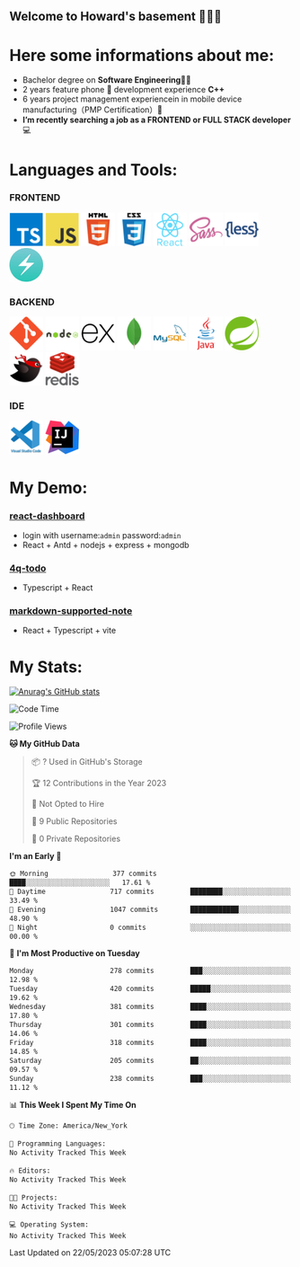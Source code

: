 ## Welcome to Howard's basement  👋👋👋

<!--
**howardding2000/howardding2000** is a ✨ _special_ ✨ repository because its `README.md` (this file) appears on your GitHub profile.

Here are some ideas to get you started: -->

# Here some informations about me: 

- Bachelor degree on __Software Engineering__:man_student:
- 2 years feature phone :iphone: development experience __C++__
- 6 years project management experiencein in mobile device manufacturing（PMP Certification）:necktie:
- __I’m recently searching a job as a FRONTEND or FULL STACK developer__ :computer:
<!-- __I’m currently coding with Reactjs, TypeScript, Nextjs, Chakra UI__ :computer::computer_mouse::muscle:-->

# Languages and Tools:

### FRONTEND
<a href="#"><img height="60" src="./assets/icons/typescript.svg" alt="TypeScript"></a>
<a href="#"><img height="60" src="./assets/icons/javascript.svg" alt="JavaScript"></a>
<a href="#"><img height="60" src="./assets/icons/html5.svg" alt="html5"></a>
<a href="#"><img height="60" src="./assets/icons/css3.svg" alt="CSS3"></a>
<a href="#"><img height="60" src="./assets/icons/react.svg" alt="React"></a>
<a href="#"><img height="60" src="./assets/icons/sass.svg" alt="SASS"></a>
<a href="#"><img height="60" src="./assets/icons/less.svg" alt="LESS"></a>
<a href="#"><img height="60" src="./assets/icons/logo-chakra-400x400.jpg" alt="Chakra UI"></a>

### BACKEND
<a href="#"><img height="60" src="./assets/icons/git.svg" alt="git"></a>
<a href="#"><img height="60" src="./assets/icons/nodejs.svg" alt="nodejs"></a>
<a href="#"><img height="60" src="./assets/icons/express.svg" alt="express"></a>
<a href="#"><img height="60" src="./assets/icons/mongodb.svg" alt="mongodb"></a>
<a href="#"><img height="60" src="./assets/icons/mysql.svg" alt="MySQL"></a>
<a href="#"><img height="60" src="./assets/icons/java.svg" alt="JAVA"></a>
<a href="#"><img height="60" src="./assets/icons/spring.svg" alt="SpringBoot 2"></a>
<a href="#"><img height="60" src="./assets/icons/mybatis.svg" alt="MyBatis"></a>
<a href="#"><img height="60" src="./assets/icons/redis.svg" alt="Redis"></a>

### IDE
<a href="#"><img height="60" src="./assets/icons/vscode.svg" alt="VScode"></a>
<a href="#"><img height="60" src="./assets/icons/IntelliJ_IDEA.svg" alt="IntelliJ IDEA"></a>

<!--<a href="#"><img height="60" src="./assets/icons/bootstrap.svg" alt="Bootstrap"></a>-->
<!--<a href="#"><img height="60" src="./assets/icons/nextjs.svg" alt="Nextjs"></a>-->
<!--<a href="#"><img height="60" src="./assets/icons/spring.svg" alt="SpringBoot 2"></a>-->
<!--<a href="#"><img height="60" src="./assets/icons/mybatis.svg" alt="MyBatis"></a>-->
<!--<a href="#"><img height="60" src="./assets/icons/redis.svg" alt="Redis"></a>-->
<!--<a href="#"><img height="60" src="./assets/icons/docker.svg" alt="docker"></a>-->
<!--<a href="#"><img height="60" src="./assets/icons/bash.svg" alt="bash"></a>-->
<!--<a href="#"><img height="60" src="./assets/icons/linux.svg" alt="Linux"></a>-->


# My Demo:

### <a href="https://rd-client.vercel.app/">react-dashboard</a>
* login with username:`admin` password:`admin`
* React + Antd + nodejs + express + mongodb

### <a href="https://4q-todo.vercel.app/">4q-todo</a>
* Typescript + React

### <a href="https://react-typescript-markdown-supported-note.vercel.app/">markdown-supported-note</a>
* React + Typescript + vite

# My Stats:

[![Anurag's GitHub stats](https://github-readme-stats.vercel.app/api?username=howardding2000&show_icons=true&theme=default)](#)

<!--START_SECTION:waka-->
![Code Time](http://img.shields.io/badge/Code%20Time-356%20hrs%2026%20mins-blue)

![Profile Views](http://img.shields.io/badge/Profile%20Views-0-blue)

**🐱 My GitHub Data** 

> 📦 ? Used in GitHub's Storage 
 > 
> 🏆 12 Contributions in the Year 2023
 > 
> 🚫 Not Opted to Hire
 > 
> 📜 9 Public Repositories 
 > 
> 🔑 0 Private Repositories 
 > 
**I'm an Early 🐤** 

```text
🌞 Morning                377 commits         ████░░░░░░░░░░░░░░░░░░░░░   17.61 % 
🌆 Daytime                717 commits         ████████░░░░░░░░░░░░░░░░░   33.49 % 
🌃 Evening                1047 commits        ████████████░░░░░░░░░░░░░   48.90 % 
🌙 Night                  0 commits           ░░░░░░░░░░░░░░░░░░░░░░░░░   00.00 % 
```
📅 **I'm Most Productive on Tuesday** 

```text
Monday                   278 commits         ███░░░░░░░░░░░░░░░░░░░░░░   12.98 % 
Tuesday                  420 commits         █████░░░░░░░░░░░░░░░░░░░░   19.62 % 
Wednesday                381 commits         ████░░░░░░░░░░░░░░░░░░░░░   17.80 % 
Thursday                 301 commits         ████░░░░░░░░░░░░░░░░░░░░░   14.06 % 
Friday                   318 commits         ████░░░░░░░░░░░░░░░░░░░░░   14.85 % 
Saturday                 205 commits         ██░░░░░░░░░░░░░░░░░░░░░░░   09.57 % 
Sunday                   238 commits         ███░░░░░░░░░░░░░░░░░░░░░░   11.12 % 
```


📊 **This Week I Spent My Time On** 

```text
🕑︎ Time Zone: America/New_York

💬 Programming Languages: 
No Activity Tracked This Week

🔥 Editors: 
No Activity Tracked This Week

🐱‍💻 Projects: 
No Activity Tracked This Week

💻 Operating System: 
No Activity Tracked This Week
```


 Last Updated on 22/05/2023 05:07:28 UTC
<!--END_SECTION:waka-->

<!-- need to replace the icon sources

[![Top Langs](https://github-readme-stats.vercel.app/api/top-langs/?username=howardding2000&layout=compact)](#)

- Welcome to visite my website <a href="https://www.buding.ca">buding.ca</a>, although it's still under construction :sweat_smile::sweat_smile::sweat_smile:

- DEP of Machining Technique ( cours en français):toolbox::hammer_and_wrench::gear:

- 👯 I’m looking to collaborate on ...
- 🤔 I’m looking for help with ...
- 💬 Ask me about ...
- 📫 How to reach me: ...
- 😄 Pronouns: ...
- ⚡ Fun fact: ...
-->
